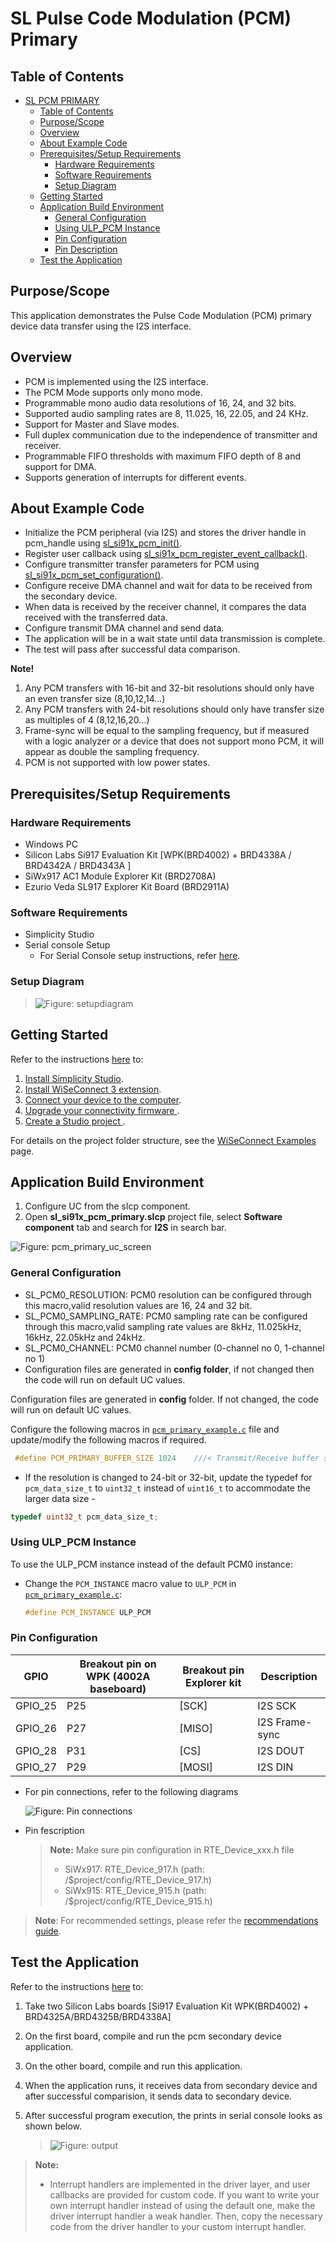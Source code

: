 # SL Pulse Code Modulation (PCM) Primary

## Table of Contents

- [SL PCM PRIMARY](#sl-pcm-primary)
  - [Table of Contents](#table-of-contents)
  - [Purpose/Scope](#purposescope)
  - [Overview](#overview)
  - [About Example Code](#about-example-code)
  - [Prerequisites/Setup Requirements](#prerequisitessetup-requirements)
    - [Hardware Requirements](#hardware-requirements)
    - [Software Requirements](#software-requirements)
    - [Setup Diagram](#setup-diagram)
  - [Getting Started](#getting-started)
  - [Application Build Environment](#application-build-environment)
    - [General Configuration](#general-configuration)
    - [Using ULP\_PCM Instance](#using-ulp_pcm-instance)
    - [Pin Configuration](#pin-configuration)
    - [Pin Description](#pin-description)
  - [Test the Application](#test-the-application)

## Purpose/Scope

This application demonstrates the Pulse Code Modulation (PCM) primary device data transfer using the I2S interface.

## Overview

- PCM is implemented using the I2S interface.
- The PCM Mode supports only mono mode.
- Programmable mono audio data resolutions of 16, 24, and 32 bits.
- Supported audio sampling rates are 8, 11.025, 16, 22.05, and 24 KHz.
- Support for Master and Slave modes.
- Full duplex communication due to the independence of transmitter and receiver.
- Programmable FIFO thresholds with maximum FIFO depth of 8 and support for DMA.
- Supports generation of interrupts for different events.

## About Example Code

- Initialize the PCM peripheral (via I2S) and stores the driver handle in pcm_handle using [sl_si91x_pcm_init()](https://docs.silabs.com/wiseconnect/3.5.0/wiseconnect-api-reference-guide-si91x-peripherals/pcm#sl-si91x-pcm-init).
- Register user callback using [sl_si91x_pcm_register_event_callback()](https://docs.silabs.com/wiseconnect/3.5.0/wiseconnect-api-reference-guide-si91x-peripherals/pcm#sl-si91x-pcm-register-event-callback).
- Configure transmitter transfer parameters for PCM using [sl_si91x_pcm_set_configuration()](https://docs.silabs.com/wiseconnect/3.5.0/wiseconnect-api-reference-guide-si91x-peripherals/pcm#sl-si91x-pcm-set-configuration).
- Configure receive DMA channel and wait for data to be received from the secondary device.
- When data is received by the receiver channel, it compares the data received with the transferred data.
- Configure transmit DMA channel and send data.
- The application will be in a wait state until data transmission is complete.
- The test will pass after successful data comparison.

**Note!** 
1. Any PCM transfers with 16-bit and 32-bit resolutions should only have an even transfer size (8,10,12,14...)
2. Any PCM transfers with 24-bit resolutions should only have transfer size as multiples of 4 (8,12,16,20...)
3. Frame-sync will be equal to the sampling frequency, but if measured with a logic analyzer or a device that does not support mono PCM, it will appear as double the sampling frequency.
4. PCM is not supported with low power states.

## Prerequisites/Setup Requirements

### Hardware Requirements

- Windows PC
- Silicon Labs Si917 Evaluation Kit [WPK(BRD4002) + BRD4338A / BRD4342A / BRD4343A ]
- SiWx917 AC1 Module Explorer Kit (BRD2708A)
- Ezurio Veda SL917 Explorer Kit Board (BRD2911A)

### Software Requirements

- Simplicity Studio
- Serial console Setup
  - For Serial Console setup instructions, refer [here](https://docs.silabs.com/wiseconnect/latest/wiseconnect-developers-guide-developing-for-silabs-hosts/#console-input-and-output).

### Setup Diagram

 >![Figure: setupdiagram](resources/readme/setupdiagram.png)

## Getting Started

Refer to the instructions [here](https://docs.silabs.com/wiseconnect/latest/wiseconnect-getting-started/) to:

1. [Install Simplicity Studio](https://docs.silabs.com/wiseconnect/latest/wiseconnect-developers-guide-developing-for-silabs-hosts/#install-simplicity-studio).
2. [Install WiSeConnect 3 extension](https://docs.silabs.com/wiseconnect/latest/wiseconnect-developers-guide-developing-for-silabs-hosts/#install-the-wi-se-connect-3-extension).
3. [Connect your device to the computer](https://docs.silabs.com/wiseconnect/latest/wiseconnect-developers-guide-developing-for-silabs-hosts/#connect-si-wx91x-to-computer).
4. [Upgrade your connectivity firmware ](https://docs.silabs.com/wiseconnect/latest/wiseconnect-developers-guide-developing-for-silabs-hosts/#update-si-wx91x-connectivity-firmware).
5. [Create a Studio project ](https://docs.silabs.com/wiseconnect/latest/wiseconnect-developers-guide-developing-for-silabs-hosts/#create-a-project).

For details on the project folder structure, see the [WiSeConnect Examples](https://docs.silabs.com/wiseconnect/latest/wiseconnect-examples/#example-folder-structure) page.

## Application Build Environment

1. Configure UC from the slcp component.
2. Open **sl_si91x_pcm_primary.slcp** project file, select **Software component** tab and search for **I2S** in search bar.

  ![Figure: pcm_primary_uc_screen](resources/uc_screen/pcm_primary_uc_screen.png)

### General Configuration

- SL_PCM0_RESOLUTION: PCM0 resolution can be configured through this macro,valid resolution values are 16, 24 and 32 bit.
- SL_PCM0_SAMPLING_RATE: PCM0 sampling rate can be configured through this macro,valid sampling rate values are
    8kHz, 11.025kHz, 16kHz, 22.05kHz and 24kHz.
- SL_PCM0_CHANNEL: PCM0 channel number (0-channel no 0, 1-channel no 1)
- Configuration files are generated in **config folder**, if not changed then the code will run on default UC values.

Configuration files are generated in **config** folder. If not changed, the code will run on default UC values.

Configure the following macros in [`pcm_primary_example.c`](https://github.com/SiliconLabs/wiseconnect/blob/master/examples/si91x_soc/peripheral/sl_si91x_pcm_primary/pcm_primary_example.c) file and update/modify the following macros if required.

```C
 #define PCM_PRIMARY_BUFFER_SIZE 1024    ///< Transmit/Receive buffer size
```

- If the resolution is changed to 24-bit or 32-bit, update the typedef for `pcm_data_size_t` to `uint32_t` instead of `uint16_t` to accommodate the larger data size - 
 ```C
 typedef uint32_t pcm_data_size_t;
 ```

### Using ULP_PCM Instance

To use the ULP_PCM instance instead of the default PCM0 instance:

- Change the `PCM_INSTANCE` macro value to `ULP_PCM` in [`pcm_primary_example.c`](https://github.com/SiliconLabs/wiseconnect/blob/master/examples/si91x_soc/peripheral/sl_si91x_pcm_primary/pcm_primary_example.c):
  ```C
  #define PCM_INSTANCE ULP_PCM
  ```

### Pin Configuration

|   GPIO    | Breakout pin on WPK (4002A baseboard) | Breakout pin Explorer kit |  Description     |
| ----------| --------------------------------------|-------------------------- | ---------------- |
| GPIO_25   |         P25                           |          [SCK]            | I2S SCK          |
| GPIO_26   |         P27                           |          [MISO]           | I2S Frame-sync        |
| GPIO_28   |         P31                           |          [CS]             | I2S DOUT         |
| GPIO_27   |         P29                           |          [MOSI]           | I2S DIN          |

- For pin connections, refer to the following diagrams

  ![Figure: Pin connections](resources/readme/image505d.png)

- Pin fescription

  >**Note:** Make sure pin configuration in RTE_Device_xxx.h file 
  >
  > - SiWx917: RTE_Device_917.h (path: /$project/config/RTE_Device_917.h)
  > - SiWx915: RTE_Device_915.h (path: /$project/config/RTE_Device_915.h)

> **Note**: For recommended settings, please refer the [recommendations guide](https://docs.silabs.com/wiseconnect/latest/wiseconnect-developers-guide-prog-recommended-settings/).

## Test the Application

Refer to the instructions [here](https://docs.silabs.com/wiseconnect/latest/wiseconnect-getting-started/) to:

1. Take two Silicon Labs boards [Si917 Evaluation Kit WPK(BRD4002) + BRD4325A/BRD4325B/BRD4338A]
2. On the first board, compile and run the pcm secondary device application.
3. On the other board, compile and run this application.
4. When the application runs, it receives data from secondary device and after successful comparision, it sends data to secondary device.
5. After successful program execution, the prints in serial console looks as shown below.

   >![Figure: output](resources/readme/output.png)


> **Note:**
>
> - Interrupt handlers are implemented in the driver layer, and user callbacks are provided for custom code. If you want to write your own interrupt handler instead of using the default one, make the driver interrupt handler a weak handler. Then, copy the necessary code from the driver handler to your custom interrupt handler.
